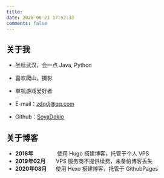 ```yaml
---
title:
date: 2020-08-21 17:52:33
comments: false
---
```


## 关于我

* 坐标武汉，会一点 Java, Python
* 喜欢爬山，摄影
* 单机游戏爱好者


* E-mail：[zdqdj@qq.com](mailto://zdqdj@qq.com)
* Github：[SoyaDokio](https://github.com/SoyaDokio)

## 关于博客

* **2016年**&nbsp;&nbsp;&nbsp;&nbsp;&nbsp;&nbsp;&nbsp;&nbsp;&nbsp;&nbsp;&nbsp;&nbsp;&nbsp;&nbsp;&nbsp;&nbsp;使用 Hugo 搭建博客，托管于个人 VPS
* **2019年02月**&nbsp;&nbsp;&nbsp;&nbsp;&nbsp;&nbsp;&nbsp;VPS 服务商不提供续费，未备份博客丢失
* **2020年08月**&nbsp;&nbsp;&nbsp;&nbsp;&nbsp;&nbsp;使用 Hexo 搭建博客，托管于 GithubPages
